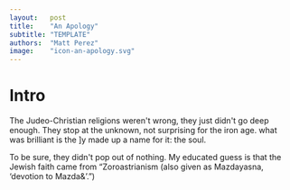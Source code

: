 ```yaml
---
layout:   post
title:    "An Apology"
subtitle: "TEMPLATE"
authors:  "Matt Perez"
image:    "icon-an-apology.svg"
---
```


<div style='display:none; '>
 <p>The Judeo-Christian religions weren't wrong, they just didn't go deep enough.</p>
</div>

<h1>Intro</h1>
 <p>The Judeo-Christian religions weren't wrong, they just didn't go deep enough. They stop at the unknown, not surprising for the iron age. what was brilliant is the ]y made up a name for it: the soul.</p>
 <p>To be sure, they didn't pop out of nothing. My educated guess is that the Jewish faith came from &ldquo;Zoroastrianism (also given as Mazdayasna, &lsquo;devotion to Mazda&&rsquo;.&rdquo;)</p>